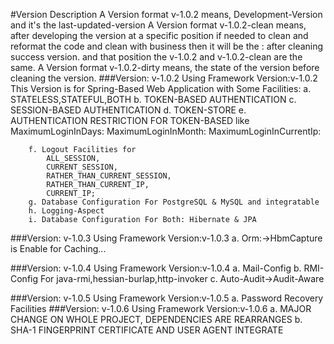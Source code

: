 #Version Description
    A Version format v-1.0.2 means, Development-Version and it's the last-updated-version
    A Version format v-1.0.2-clean means, after developing the version at a specific position if needed to clean and reformat the code and clean with business then it will be the : after cleaning success version. and that position the v-1.0.2 and v-1.0.2-clean are the same.
    A Version format v-1.0.2-dirty means, the state of the version before cleaning the version.
###Version: v-1.0.2 Using Framework Version:v-1.0.2
    This Version is for Spring-Based Web Application with Some Facilities:
        a. STATELESS,STATEFUL,BOTH
        b. TOKEN-BASED AUTHENTICATION
        c. SESSION-BASED AUTHENTICATION
        d. TOKEN-STORE
        e. AUTHENTICATION RESTRICTION FOR TOKEN-BASED
            like 
            MaximumLoginInDays:
            MaximumLoginInMonth:
            MaximumLoginInCurrentIp:
            
        f. Logout Facilities for 
            ALL_SESSION,
            CURRENT_SESSION,
            RATHER_THAN_CURRENT_SESSION,
            RATHER_THAN_CURRENT_IP,
            CURRENT_IP;
        g. Database Configuration For PostgreSQL & MySQL and integratable
        h. Logging-Aspect
        i. Database Configuration For Both: Hibernate & JPA  
        
###Version: v-1.0.3 Using Framework Version:v-1.0.3
    a. Orm:->HbmCapture is Enable for Caching...
    
###Version: v-1.0.4 Using Framework Version:v-1.0.4
    a. Mail-Config
    b. RMI-Config For java-rmi,hessian-burlap,http-invoker
    c. Auto-Audit->Audit-Aware
    
###Version: v-1.0.5 Using Framework Version:v-1.0.5
    a. Password Recovery Facilities
###Version: v-1.0.6 Using Framework Version:v-1.0.6
    a. MAJOR CHANGE ON WHOLE PROJECT, DEPENDENCIES ARE REARRANGES
    b. SHA-1 FINGERPRINT CERTIFICATE AND USER AGENT INTEGRATE
